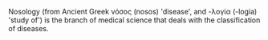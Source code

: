 Nosology (from Ancient Greek νόσος (nosos) 'disease', and -λογία (-logia) 'study of') is the branch of medical science that deals with the classification of diseases.